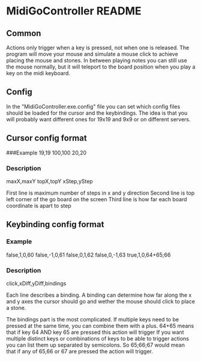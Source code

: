 # MidiGoController README

## Common
Actions only trigger when a key is pressed, not when one is released.
The program will move your mouse and simulate a mouse click to achieve
placing the mouse and stones. In between playing notes you can still use the mouse normally,
but it will teleport to the board position when you play a key on the midi keyboard.

## Config
In the "MidiGoController.exe.config" file you can set which config files
should be loaded for the cursor and the keybindings.
The idea is that you will probably want different ones for 19x19 and 9x9 or on different servers.

## Cursor config format
###Example
19,19
100,100
20,20

### Description
maxX,maxY
topX,topY
xStep,yStep

First line is maximum number of steps in x and y direction
Second line is top left corner of the go board on the screen
Third line is how far each board coordinate is apart to step

## Keybinding config format
### Example
false,1,0,60
false,-1,0,61
false,0,1,62
false,0,-1,63
true,1,0,64+65;66

### Description
click,xDiff,yDiff,bindings

Each line describes a binding.
A binding can determine how far along the x and y axes the cursor should go and
wether the mouse should click to place a stone.

The bindings part is the most complicated.
If multiple keys need to be pressed at the same time, you can combine them with a plus.
64+65 means that if key 64 AND key 65 are pressed this action will trigger
If you want multiple distinct keys or combinations of keys to be able to trigger actions you can list them up separated by semicolons.
So 65;66;67 would mean that if any of 65,66 or 67 are pressed the action will trigger.